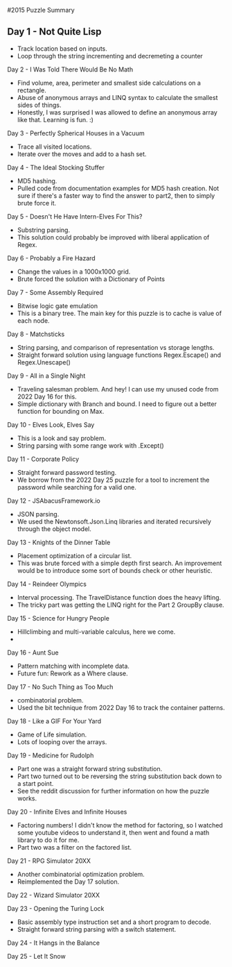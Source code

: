 #2015 Puzzle Summary 

## Day 1 - Not Quite Lisp
- Track location based on inputs. 
- Loop through the string incrementing and decremeting a counter

Day 2 - I Was Told There Would Be No Math
- Find volume, area, perimeter and smallest side calculations on a rectangle.
- Abuse of anonymous arrays and LINQ syntax to calculate the smallest sides of things.
- Honestly, I was surprised I was allowed to define an anonymous array like that. Learning is fun. :) 

Day 3 - Perfectly Spherical Houses in a Vacuum
- Trace all visited locations.
- Iterate over the moves and add to a hash set. 

Day 4 - The Ideal Stocking Stuffer
- MD5 hashing. 
- Pulled code from documentation examples for MD5 hash creation. Not sure if there's a faster way to find the answer to part2, then to simply brute force it. 

Day 5 - Doesn't He Have Intern-Elves For This?
- Substring parsing. 
- This solution could probably be improved with liberal application of Regex.

Day 6 - Probably a Fire Hazard
- Change the values in a 1000x1000 grid. 
- Brute forced the solution with a Dictionary of Points

Day 7 - Some Assembly Required
- Bitwise logic gate emulation 
- This is a binary tree. The main key for this puzzle is to cache is value of each node. 

Day 8 - Matchsticks
- String parsing, and comparison of representation vs storage lengths.
- Straight forward solution using language functions Regex.Escape() and Regex.Unescape()

Day 9 - All in a Single Night
- Traveling salesman problem. And hey! I can use my unused code from 2022 Day 16 for this. 
- Simple dictionary with Branch and bound. I need to figure out a better function for bounding on Max.

Day 10 - Elves Look, Elves Say
- This is a look and say problem. 
- String parsing with some range work with .Except()

Day 11 - Corporate Policy
- Straight forward password testing.
- We borrow from the 2022 Day 25 puzzle for a tool to increment the password while searching for a valid one.

Day 12 - JSAbacusFramework.io
- JSON parsing.
- We used the Newtonsoft.Json.Linq libraries and iterated recursively through the object model. 

Day 13 - Knights of the Dinner Table
- Placement optimization of a circular list.
- This was brute forced with a simple depth first search. An improvement would be to introduce some sort of bounds check or other heuristic.  

Day 14 - Reindeer Olympics
- Interval processing. The TravelDistance function does the heavy lifting.
- The tricky part was getting the LINQ right for the Part 2 GroupBy clause. 

Day 15 - Science for Hungry People
- Hillclimbing and multi-variable calculus, here we come.
- 

Day 16 - Aunt Sue
- Pattern matching with incomplete data. 
- Future fun: Rework as a Where clause. 

Day 17 - No Such Thing as Too Much
- combinatorial problem.
- Used the bit technique from 2022 Day 16 to track the container patterns.

Day 18 - Like a GIF For Your Yard
- Game of Life simulation.
- Lots of looping over the arrays. 

Day 19 - Medicine for Rudolph
- Part one was a straight forward string substitution. 
- Part two turned out to be reversing the string substitution back down to a start point.
- See the reddit discussion for further information on how the puzzle works.

Day 20 - Infinite Elves and Infinite Houses
- Factoring numbers! I didn't know the method for factoring, so I watched some youtube videos to understand it, then went and found a math library to do it for me.
- Part two was a filter on the factored list. 

Day 21 - RPG Simulator 20XX
- Another combinatorial optimization problem.
- Reimplemented the Day 17 solution.

Day 22 - Wizard Simulator 20XX

Day 23 - Opening the Turing Lock
- Basic assembly type instruction set and a short program to decode.
- Straight forward string parsing with a switch statement.

Day 24 - It Hangs in the Balance

Day 25 - Let It Snow
